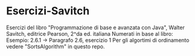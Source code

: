 # Esercizi-Savitch
Esercizi del libro "Programmazione di base e avanzata con Java", Walter Savitch, editrice Pearson, 2^da ed. italiana
Numerati in base al libro:
Esempio: 
  2.6.1 -> Paragrafo 2.6, esercizio 1
Per gli algortimi di ordinamento vedere "SortsAlgorithm" in questo repo.
